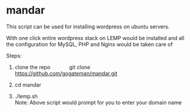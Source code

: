 # mandar

This script can be used for installing wordpress on ubuntu servers. 

With one click entire wordpress stack on LEMP would be installed and all the configuration for MySQL, PHP and Nginx would be taken care of

Steps:


  1) clone the repo
              git clone   https://github.com/gogateman/mandar.git
              
  2) cd mandar
  
  3) ./lemp.sh   
              Note: Above script would prompt for you to enter your domain name 
